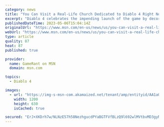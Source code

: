 ```yaml
---
category: news
title: "You Can Visit a Real-Life Church Dedicated to Diablo 4 Right Now"
excerpt: "Diablo 4 celebrates the impending launch of the game by decorating a deconsecrated church with murals of angels, demons, and nephalem."
publishedDateTime: 2023-05-06T15:04:14Z
originalUrl: "https://www.msn.com/en-us/news/us/you-can-visit-a-real-life-church-dedicated-to-diablo-4-right-now/ar-AA1aQghf"
webUrl: "https://www.msn.com/en-us/news/us/you-can-visit-a-real-life-church-dedicated-to-diablo-4-right-now/ar-AA1aQghf"
type: article
quality: 87
heat: 87
published: true

provider:
  name: GameRant on MSN
  domain: msn.com

topics:
  - Diablo 4

images:
  - url: "https://img-s-msn-com.akamaized.net/tenant/amp/entityid/AA1aQbS8.img?h=630&w=1200&m=6&q=60&o=t&l=f&f=jpg"
    width: 1200
    height: 630
    isCached: true

secured: "ErJ+XKDrh7w/NLNzE57h58NezhgucdPYaBGTFVfBLzQ9l692wlMVtbvMD3gyNapGuDYej3pTGpt0TuBMg5ppj45fLgPm0vfYGJdO52WWjpl+A4ZlmgosStP2A1S/kPoN8dYW5vnxaZvcgNGn7vTim4URBj0mD2giRTNTKcPdB1ZEOc/5N9NB36Hm7VegJIKl1cngEapyUmiRjFo1bXkvsX0Aj4WP8XklVg/e6OX1yQ+/ADthFuvPKPBcBoTT9kERAuDzXrI2HfQkLhX3ekWSfMXZzCriAXExRyUr4qtrgFLHjxJs0ewmu1R3AJGxS+QCQo3jvR+Ula2G5QBOT6pzKZ13k/W+amfipEYuyDW6I7Q=;uRpC30E7cO/Bhs9TSAMnvw=="
---
```


